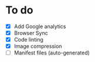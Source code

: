 # To do

- [x] Add Google analytics
- [x] Browser Sync
- [x] Code linting
- [x] Image compression
- [ ] Manifest files (auto-generated)
